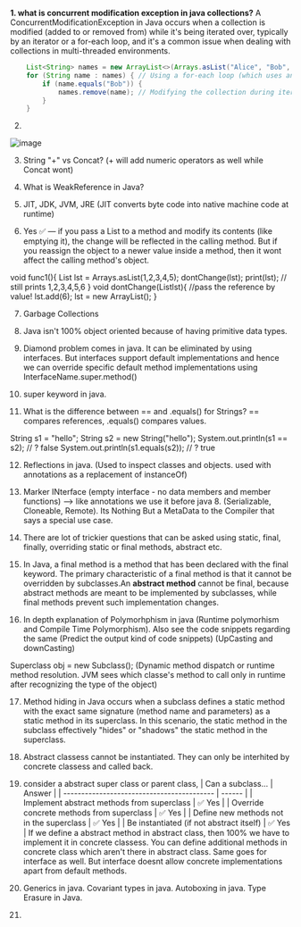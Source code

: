 **1. what is concurrent modification exception in java collections?** 
  A ConcurrentModificationException in Java occurs when a collection is modified (added to or removed from) while it's being iterated over, typically by an iterator or a for-each loop, and it's a common issue when dealing with collections in multi-threaded environments.

```java
    List<String> names = new ArrayList<>(Arrays.asList("Alice", "Bob", "Charlie"));
    for (String name : names) { // Using a for-each loop (which uses an iterator)
        if (name.equals("Bob")) {
            names.remove(name); // Modifying the collection during iteration
        }
    }
```


2. 
![image](https://github.com/user-attachments/assets/8d4914ef-2f33-43e6-a36a-f3e4a490d592)


3. String "+" vs Concat? (+ will add numeric operators as well while Concat wont)

4. What is WeakReference in Java?

5. JIT, JDK, JVM, JRE (JIT converts byte code into native machine code at runtime)

6. Yes ✅ — if you pass a List to a method and modify its contents (like emptying it), the change will be reflected in the calling method. But if you reassign the object to a newer value inside a method, then it wont affect the calling method's object.

  void func1(){
  List<Integers> lst = Arrays.asList(1,2,3,4,5);
  dontChange(lst);
  print(lst); // still prints 1,2,3,4,5,6
}
  void dontChange(List<Integers>lst){ //pass the reference by value!
    lst.add(6);
    lst = new ArrayList();
  }

7. Garbage Collections

8. Java isn't 100% object oriented because of having primitive data types.

9. Diamond problem comes in java. It can be eliminated by using interfaces. But interfaces support default implementations and hence we can override specific default method implementations using InterfaceName.super.method()

10. super keyword in java.

11. What is the difference between == and .equals() for Strings?
== compares references, .equals() compares values.

String s1 = "hello";
String s2 = new String("hello");
System.out.println(s1 == s2);       // ? false
System.out.println(s1.equals(s2));  // ? true

12. Reflections in java. (Used to inspect classes and objects. used with annotations as a replacement of instanceOf)

13. Marker INterface (empty interface - no data members and member functions) --> like annotations we use it before java 8. (Serializable, Cloneable, Remote). Its Nothing But a MetaData to the Compiler that says a special use case.

14. There are lot of trickier questions that can be asked using static, final, finally, overriding static or final methods, abstract etc.

15. In Java, a final method is a method that has been declared with the final keyword. The primary characteristic of a final method is that it cannot be overridden by subclasses.An **abstract method** cannot be final, because abstract methods are meant to be implemented by subclasses, while final methods prevent such implementation changes.

16. In depth explanation of Polymorhphism in java (Runtime polymorhism and Compile Time Polymorphism). Also see the code snippets regarding the same (Predict the output kind of code snippets) (UpCasting and downCasting) 

Superclass obj = new Subclass(); (Dynamic method dispatch or runtime method resolution. JVM sees which classe's method to call only in runtime after recognizing the type of the object)

17. Method hiding in Java occurs when a subclass defines a static method with the exact same signature (method name and parameters) as a static method in its superclass. In this scenario, the static method in the subclass effectively "hides" or "shadows" the static method in the superclass. 

18. Abstract classess cannot be instantiated. They can only be interhited by concrete classess and called back.

19. consider a abstract super class or parent class,
| Can a subclass...                          | Answer |
| ------------------------------------------ | ------ |
| Implement abstract methods from superclass | ✅ Yes  |
| Override concrete methods from superclass  | ✅ Yes  |
| Define new methods not in the superclass   | ✅ Yes  |
| Be instantiated (if not abstract itself)   | ✅ Yes  |
  If we define a abstract method in abstract class, then 100% we have to implement it in concrete classess. You can define additional methods in concrete class which aren't there in abstract class. Same goes for interface as well. But interface doesnt allow concrete implementations apart from default methods.

20. Generics in java. Covariant types in java. Autoboxing in java. Type Erasure in Java.

21. 
